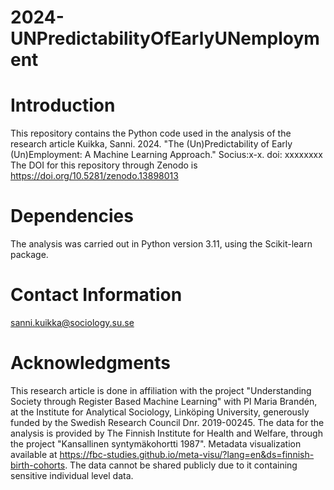 # 2024-UNPredictabilityOfEarlyUNemployment

# Introduction
This repository contains the Python code used in the analysis of the research article Kuikka, Sanni. 2024. "The (Un)Predictability of Early (Un)Employment: A Machine Learning Approach." Socius:x-x. doi: xxxxxxxx
The DOI for this repository through Zenodo is https://doi.org/10.5281/zenodo.13898013 

# Dependencies 
The analysis was carried out in Python version 3.11, using the Scikit-learn package.

# Contact Information
sanni.kuikka@sociology.su.se

# Acknowledgments
This research article is done in affiliation with the project "Understanding Society through Register Based Machine Learning" with PI Maria Brandén, at the Institute for Analytical Sociology, Linköping University, generously funded by the Swedish Research Council Dnr. 2019-00245.
The data for the analysis is provided by The Finnish Institute for Health and Welfare, through the project "Kansallinen syntymäkohortti 1987". Metadata visualization available at https://fbc-studies.github.io/meta-visu/?lang=en&ds=finnish-birth-cohorts. The data cannot be shared publicly due to it containing sensitive individual level data.
